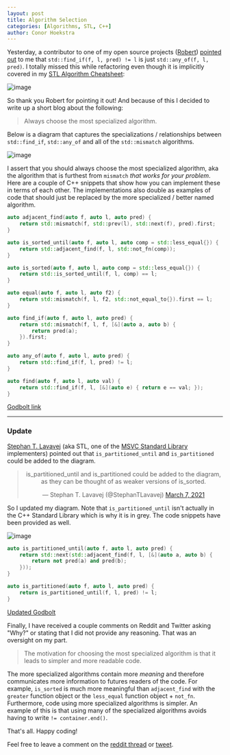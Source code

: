 ```yaml
---
layout: post
title: Algorithm Selection
categories: [Algorithms, STL, C++]
author: Conor Hoekstra
---
```


Yesterday, a contributor to one of my open source projects ([Robert](https://twitter.com/sebanisu)) [pointed out](https://github.com/codereport/An-Algorithm-Library/issues/5) to me that `std::find_if(f, l, pred) != l` is just `std::any_of(f, l, pred)`. I totally missed this while refactoring even though it is implicitly covered in my [STL Algorithm Cheatsheet](https://github.com/codereport/Algorithms/blob/master/CheatSheet/The%20STL%20Algorithm%20Cheat%20Sheet%20v0.0.pdf):

![image](https://user-images.githubusercontent.com/36027403/110241938-9d9ea400-7f21-11eb-9be1-45ebf264f539.png)

So thank you Robert for pointing it out! And because of this I decided to write up a short blog about the following:

> Always choose the most specialized algorithm.

Below is a diagram that captures the specializations / relationships between `std::find_if`, `std::any_of` and all of the `std::mismatch` algorithms.

![image](https://user-images.githubusercontent.com/36027403/110241992-dc345e80-7f21-11eb-9a63-3dd5993a924b.png)

I assert that you should always choose the most specialized algorithm, aka the algorithm that is furthest from `mismatch` *that works for your problem*. Here are a couple of C++ snippets that show how you can implement these in terms of each other. The implementations also double as examples of code that should just be replaced by the more specialized / better named algorithm.

```cpp
auto adjacent_find(auto f, auto l, auto pred) {
    return std::mismatch(f, std::prev(l), std::next(f), pred).first;
}

auto is_sorted_until(auto f, auto l, auto comp = std::less_equal{}) {
    return std::adjacent_find(f, l, std::not_fn(comp));
}

auto is_sorted(auto f, auto l, auto comp = std::less_equal{}) {
    return std::is_sorted_until(f, l, comp) == l;
}

auto equal(auto f, auto l, auto f2) {
    return std::mismatch(f, l, f2, std::not_equal_to{}).first == l;
}

auto find_if(auto f, auto l, auto pred) {
    return std::mismatch(f, l, f, [&](auto a, auto b) {
        return pred(a);
    }).first;
}

auto any_of(auto f, auto l, auto pred) {
    return std::find_if(f, l, pred) != l;
}

auto find(auto f, auto l, auto val) {
    return std::find_if(f, l, [&](auto e) { return e == val; });
}
```
[Godbolt link](https://www.godbolt.org/z/Ts5ca1)

_____

### Update

[Stephan T. Lavavej](https://twitter.com/StephanTLavavej) (aka STL, one of the [MSVC Standard Library](https://github.com/microsoft/STL/graphs/contributors?from=2019-09-01&to=2021-03-08&type=a) implementers) pointed out that `is_partitioned_until` and `is_partitioned` could be added to the diagram.

<center><blockquote class="twitter-tweet"><p lang="en" dir="ltr">is_partitioned_until and is_partitioned could be added to the diagram, as they can be thought of as weaker versions of is_sorted.</p>&mdash; Stephan T. Lavavej (@StephanTLavavej) <a href="https://twitter.com/StephanTLavavej/status/1368701581839925251?ref_src=twsrc%5Etfw">March 7, 2021</a></blockquote> <script async src="https://platform.twitter.com/widgets.js" charset="utf-8"></script></center>

So I updated my diagram. Note that `is_partitioned_until` isn't actually in the C++ Standard Library which is why it is in grey. The code snippets have been provided as well.

![image](https://user-images.githubusercontent.com/36027403/110389223-37557680-8032-11eb-867c-39d8d67b7b1b.png)

```cpp
auto is_partitioned_until(auto f, auto l, auto pred) {
    return std::next(std::adjacent_find(f, l, [&](auto a, auto b) { 
        return not pred(a) and pred(b);
    }));
}

auto is_partitioned(auto f, auto l, auto pred) {
    return is_partitioned_until(f, l, pred) != l;
}
```
[Updated Godbolt](https://www.godbolt.org/z/YrfbTf)

Finally, I have received a couple comments on Reddit and Twitter asking "Why?" or stating that I did not provide any reasoning. That was an oversight on my part. 

> The motivation for choosing the most specialized algorithm is that it leads to simpler and more readable code. 

The more specialized algorithms contain more *meaning* and therefore communicates more information to futures readers of the code. For example, `is_sorted` is much more meaningful than `adjacent_find` with the `greater` function object or the `less_equal` function object + `not_fn`. Furthermore, code using more specialized algorithms is simpler. An example of this is that using many of the specialized algorithms avoids having to write `!= container.end()`.

That's all. Happy coding!

Feel free to leave a comment on the [reddit thread](https://old.reddit.com/r/cpp/comments/lzrqv4/algorithm_selection/) or [tweet](https://twitter.com/code_report/status/1368569503379042304).


